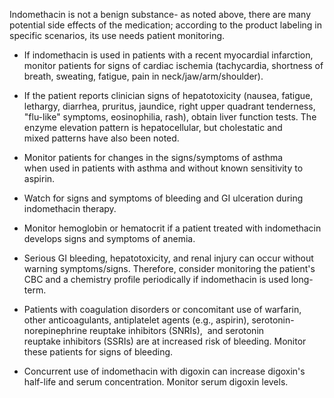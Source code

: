 Indomethacin is not a benign substance- as noted above, there are many potential side effects of the medication; according to the product labeling in specific scenarios, its use needs patient monitoring.

- If indomethacin is used in patients with a recent myocardial infarction, monitor patients for signs of cardiac ischemia (tachycardia, shortness of breath, sweating, fatigue, pain in neck/jaw/arm/shoulder).

- If the patient reports clinician signs of hepatotoxicity (nausea, fatigue, lethargy, diarrhea, pruritus, jaundice, right upper quadrant tenderness, "flu-like" symptoms, eosinophilia, rash), obtain liver function tests. The enzyme elevation pattern is hepatocellular, but cholestatic and mixed patterns have also been noted.

- Monitor patients for changes in the signs/symptoms of asthma when used in patients with asthma and without known sensitivity to aspirin.

- Watch for signs and symptoms of bleeding and GI ulceration during indomethacin therapy.

- Monitor hemoglobin or hematocrit if a patient treated with indomethacin develops signs and symptoms of anemia.

- Serious GI bleeding, hepatotoxicity, and renal injury can occur without warning symptoms/signs. Therefore, consider monitoring the patient's CBC and a chemistry profile periodically if indomethacin is used long-term.

- Patients with coagulation disorders or concomitant use of warfarin, other anticoagulants, antiplatelet agents (e.g., aspirin), serotonin-norepinephrine reuptake inhibitors (SNRIs),  and serotonin reuptake inhibitors (SSRIs) are at increased risk of bleeding. Monitor these patients for signs of bleeding.

- Concurrent use of indomethacin with digoxin can increase digoxin's half-life and serum concentration. Monitor serum digoxin levels.
